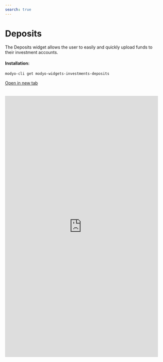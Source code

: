 ```yaml
---
search: true
---
```


# Deposits

The Deposits widget allows the user to easily and quickly upload funds to their investment accounts.

#### Installation:

```bash
modyo-cli get modyo-widgets-investments-deposits
```

[Open in new tab](https://widgets.modyo.com/investments/deposits)

<iframe id="widgetFrame" src="https://widgets.modyo.com/investments/deposits" width="100%" frameBorder="0" style="min-height:860px;overflow:auto;margin-top:20px;"/>

| Feature | Description                                                                                                       |
|---------------|-------------------------------------------------------------------------------------------------------------------|
| Deposit        | Allows funds to be deposited to an investment account using payment buttons from different banking institutions. |

 <script> 

 export default {
 mounted () {

 function setFrameHeightCo (id, ht) {
 var ifrm = document.getElementById (id);
 if (ifrm) {
 ifrm.style.height = ht + 4 + "px";
 }
 }
 //iframed document sends its height using postMessage
 function HandleDoCheightMsg (e) {
 //check origin
 if (e.origin === 'https://widgets.modyo.com') {
 //parse data
 var data = json.parse (e.data);

 console.log ('data: ', data)
 //check data object
 if (data ['doChight']) {
 setFrameHeightCo ('WidgetFrame', data ['DoChight']);
 } else {
 SetFrameHeightCo ('WidgetFrame', 700);
 }
 }
 }

 //assign message handler
 if (Window.addEventListener) {
 Window.addEventListener ('message', HandleDoCheightMSG, false);
 }
 }
 }

 </script> 

